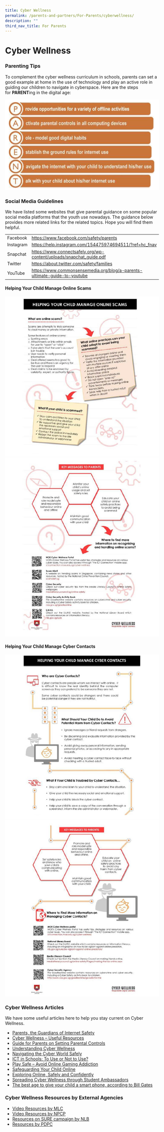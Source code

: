```yaml
---
title: Cyber Wellness
permalink: /parents-and-partners/For-Parents/cyberwellness/
description: ""
third_nav_title: For Parents
---
```

# **Cyber Wellness**

### **Parenting Tips**

To complement the cyber wellness curriculum in schools, parents can set a good example at home in the use of technology and play an active role in guiding our children to navigate in cyberspace. Here are the steps for **PARENT**ing in the digital age:

![](/images/Cyber-Wellness-for-Parents-Regent-School-Website-1.jpg)

### **Social Media Guidelines**

We have listed some websites that give parental guidance on some popular social media platforms that the youth use nowadays. The guidance below provides more related links for the related topics. Hope you will find them helpful.

|  	|  	|
|---	|---	|
| Facebook 	| https://www.facebook.com/safety/parents 	|
| Instagram 	| https://help.instagram.com/154475974694511/?ref=hc_fnav 	|
| Snapchat 	| https://www.connectsafely.org/wp-content/uploads/snapchat_guide.pdf 	|
| Twitter 	| https://about.twitter.com/safety/families 	|
| YouTube 	| https://www.commonsensemedia.org/blog/a-parents-ultimate-guide-to-youtube 	|

#### **Helping Your Child Manage Online Scams**
![](/images/Cyber-Wellness-for-Parents-Regent-School-Website1024_2-e1606195851724.jpg)
![](/images/Cyber-Wellness-for-Parents-Regent-School-Website1.jpg)

#### **Helping Your Child Manage Cyber Contacts**
![](/images/Cyber-Wellness-for-Parents-Regent-School-Website1024_4-e1606195983598.jpg)
![](/images/Cyber-Wellness-for-Parents-Regent-School-Website2.jpg)

### **Cyber Wellness Articles**

We have some useful articles here to help you stay current on Cyber Wellness.

*   [Parents, the Guardians of Internet Safety](https://www.schoolbag.sg/story/parents-the-guardians-of-internet-safety)
*   [Cyber Wellness – Useful Resources](https://www.schoolbag.sg/story/cyber-wellness---useful-resources#.V5Wi_fl951s)
*   [Guide for Parents on Setting Parental Controls](https://www.schoolbag.sg/story/guide-for-parents-on-setting-parental-controls#.V5Wh8Pl951s)
*   [Understanding Cyber Wellness](https://www.schoolbag.sg/story/understanding-cyber-wellness#.V5WjCPl951s)
*   [Navigating the Cyber World Safely](https://www.schoolbag.sg/story/navigating-the-cyber-world-safely)
*   [ICT in Schools: To Use or Not to Use?](https://www.schoolbag.sg/story/ict-in-schools-to-use-or-not-to-use)
*   [Play Safe – Avoid Online Gaming Addiction](https://www.schoolbag.sg/story/play-safe-avoid-online-gaming-addiction)
*   [Safeguarding Your Child Online](https://www.schoolbag.sg/story/safeguarding-your-child-online)
*   [Exploring Online, Safely and Confidently](https://www.schoolbag.sg/story/exploring-online-safely-and-confidently#.V5Wh4fl951s)
*   [Spreading Cyber Wellness through Student Ambassadors](https://www.schoolbag.sg/story/spreading-cyber-wellness-through-student-ambassadors#.V5Wjb_l951s)
*   [The best age to give your child a smart phone, according to Bill Gates](https://sg.theasianparent.com/best-age-smart-phone-kids/)

### **Cyber Wellness Resources by** **External Agencies**

*   [Video Resources by MLC](https://www.medialiteracycouncil.sg/campaign2015/documents/videos/index.html)
*   [Video Resources by NPCP](https://www.scamalert.sg/resources/videos)
*   [Resources on SURE campaign by NLB](https://www.nlb.gov.sg/sure/category/resources/)
*   [Resources by PDPC](https://www.pdpc.gov.sg/resources/for-individuals)